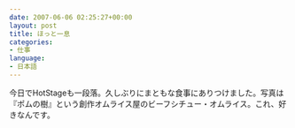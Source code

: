 ```yaml
---
date: 2007-06-06 02:25:27+00:00
layout: post
title: ほっと一息
categories:
- 仕事
language:
- 日本語
---
```


今日でHotStageも一段落。久しぶりにまともな食事にありつけました。写真は『ポムの樹』という創作オムライス屋のビーフシチュー・オムライス。これ、好きなんです。
